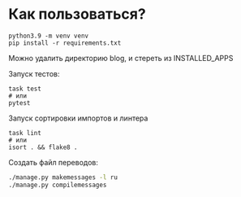 # Как пользоваться?

```
python3.9 -m venv venv
pip install -r requirements.txt
```

Можно удалить директорию blog, и стереть из INSTALLED_APPS

Запуск тестов:

```
task test
# или
pytest
```

Запуск сортировки импортов и линтера

```
task lint
# или
isort . && flake8 .
```

Создать файл переводов:

```bash
./manage.py makemessages -l ru
./manage.py compilemessages
```

